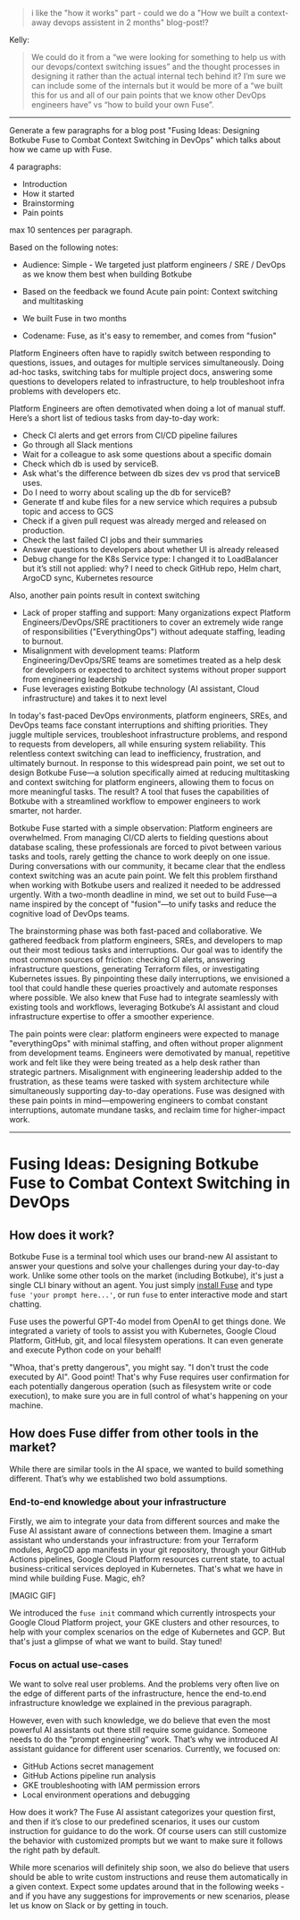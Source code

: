 > i like the "how it works" part - could we do a "How we built a context-away devops assistent in 2 months" blog-post!?

Kelly:
> We could do it from a “we were looking for something to help us with our devops/context switching issues” and the thought processes in designing it rather than the actual internal tech behind it? I’m sure we can include some of the internals but it would be more of a “we built this for us and all of our pain points that we know other DevOps engineers have” vs “how to build your own Fuse”.

---

Generate a few paragraphs for a blog post "Fusing Ideas: Designing Botkube Fuse to Combat Context Switching in DevOps" which talks about how we came up with Fuse.

4 paragraphs:
- Introduction
- How it started
- Brainstorming
- Pain points

max 10 sentences per paragraph.

Based on the following notes:


- Audience: Simple - We targeted just platform engineers / SRE / DevOps as we know them best when building Botkube 
- Based on the feedback we found Acute pain point: Context switching and multitasking
- We built Fuse in two months

- Codename: Fuse, as it's easy to remember, and comes from "fusion"

Platform Engineers often have to rapidly switch between responding to questions, issues, and outages for multiple services simultaneously. Doing ad-hoc tasks, switching tabs for multiple project docs, answering some questions to developers related to infrastructure, to help troubleshoot infra problems with developers etc.

Platform Engineers are often demotivated when doing a lot of manual stuff. Here’s a short list of tedious tasks from day-to-day work:
- Check CI alerts and get errors from CI/CD pipeline failures
- Go through all Slack mentions 
- Wait for a colleague to ask some questions about a specific domain
- Check which db is used by serviceB.
- Ask what's the difference between db sizes dev vs prod that serviceB uses.
- Do I need to worry about scaling up the db for serviceB?
- Generate tf and kube files for a new service which requires a pubsub topic and access to GCS 
- Check if a given pull request was already merged and released on production.
- Check the last failed CI jobs and their summaries
- Answer questions to developers about whether UI is already released
- Debug change for the K8s Service type: I changed it to LoadBalancer but it’s still not applied: why? I need to check GitHub repo, Helm chart, ArgoCD sync, Kubernetes resource

Also, another pain points result in context switching

- Lack of proper staffing and support: Many organizations expect Platform Engineers/DevOps/SRE practitioners to cover an extremely wide range of responsibilities ("EverythingOps") without adequate staffing, leading to burnout.
- Misalignment with development teams: Platform Engineering/DevOps/SRE teams are sometimes treated as a help desk for developers or expected to architect systems without proper support from engineering leadership
- Fuse leverages existing Botkube technology (AI assistant, Cloud infrastructure) and takes it to next level

In today's fast-paced DevOps environments, platform engineers, SREs, and DevOps teams face constant interruptions and shifting priorities. They juggle multiple services, troubleshoot infrastructure problems, and respond to requests from developers, all while ensuring system reliability. This relentless context switching can lead to inefficiency, frustration, and ultimately burnout. In response to this widespread pain point, we set out to design Botkube Fuse—a solution specifically aimed at reducing multitasking and context switching for platform engineers, allowing them to focus on more meaningful tasks. The result? A tool that fuses the capabilities of Botkube with a streamlined workflow to empower engineers to work smarter, not harder.

Botkube Fuse started with a simple observation: Platform engineers are overwhelmed. From managing CI/CD alerts to fielding questions about database scaling, these professionals are forced to pivot between various tasks and tools, rarely getting the chance to work deeply on one issue. During conversations with our community, it became clear that the endless context switching was an acute pain point. We felt this problem firsthand when working with Botkube users and realized it needed to be addressed urgently. With a two-month deadline in mind, we set out to build Fuse—a name inspired by the concept of "fusion"—to unify tasks and reduce the cognitive load of DevOps teams.

The brainstorming phase was both fast-paced and collaborative. We gathered feedback from platform engineers, SREs, and developers to map out their most tedious tasks and interruptions. Our goal was to identify the most common sources of friction: checking CI alerts, answering infrastructure questions, generating Terraform files, or investigating Kubernetes issues. By pinpointing these daily interruptions, we envisioned a tool that could handle these queries proactively and automate responses where possible. We also knew that Fuse had to integrate seamlessly with existing tools and workflows, leveraging Botkube’s AI assistant and cloud infrastructure expertise to offer a smoother experience.

The pain points were clear: platform engineers were expected to manage "everythingOps" with minimal staffing, and often without proper alignment from development teams. Engineers were demotivated by manual, repetitive work and felt like they were being treated as a help desk rather than strategic partners. Misalignment with engineering leadership added to the frustration, as these teams were tasked with system architecture while simultaneously supporting day-to-day operations. Fuse was designed with these pain points in mind—empowering engineers to combat constant interruptions, automate mundane tasks, and reclaim time for higher-impact work.



---

# Fusing Ideas: Designing Botkube Fuse to Combat Context Switching in DevOps






## How does it work?

Botkube Fuse is a terminal tool which uses our brand-new AI assistant to answer your questions and solve your challenges during your day-to-day work. Unlike some other tools on the market (including Botkube), it's just a single CLI binary without an agent. You just simply [install Fuse](https://botkube.io/fuse) and type `fuse 'your prompt here...'`, or run `fuse` to enter interactive mode and start chatting.

Fuse uses the powerful GPT-4o model from OpenAI to get things done. We integrated a variety of tools to assist you with Kubernetes, Google Cloud Platform, GitHub, git, and local filesystem operations. It can even generate and execute Python code on your behalf!

"Whoa, that's pretty dangerous", you might say. "I don't trust the code executed by AI". Good point! That's why Fuse requires user confirmation for each potentially dangerous operation (such as filesystem write or code execution), to make sure you are in full control of what's happening on your machine.

## How does Fuse differ from other tools in the market?

While there are similar tools in the AI space, we wanted to build something different. That’s why we established two bold assumptions.

### End-to-end knowledge about your infrastructure

Firstly, we aim to integrate your data from different sources and make the Fuse AI assistant aware of connections between them. Imagine a smart assistant who understands your infrastructure: from your Terraform modules, ArgoCD app manifests in your git repository, through your GitHub Actions pipelines, Google Cloud Platform resources current state, to actual business-critical services deployed in Kubernetes. That's what we have in mind while building Fuse. Magic, eh?

[MAGIC GIF]

We introduced the `fuse init` command which currently introspects your Google Cloud Platform project, your GKE clusters and other resources, to help with your complex scenarios on the edge of Kubernetes and GCP. But that's just a glimpse of what we want to build. Stay tuned!

### Focus on actual use-cases

We want to solve real user problems. And the problems very often live on the edge of different parts of the infrastructure, hence the end-to.end infrastructure knowledge we explained in the previous paragraph.

However, even with such knowledge, we do believe that even the most powerful AI assistants out there still require some guidance. Someone needs to do the “prompt engineering” work. That’s why we introduced AI assistant guidance for different user scenarios. Currently, we focused on:
- GitHub Actions secret management
- GitHub Actions pipeline run analysis
- GKE troubleshooting with IAM permission errors
- Local environment operations and debugging

How does it work? The Fuse AI assistant categorizes your question first, and then if it’s close to our predefined scenarios, it uses our custom instruction for guidance to do the work. Of course users can still customize the behavior with customized prompts but we want to make sure it follows the right path by default.

While more scenarios will definitely ship soon, we also do believe that users should be able to write custom instructions and reuse them automatically in a given context. Expect some updates around that in the following weeks - and if you have any suggestions for improvements or new scenarios, please let us know on Slack or by getting in touch.

